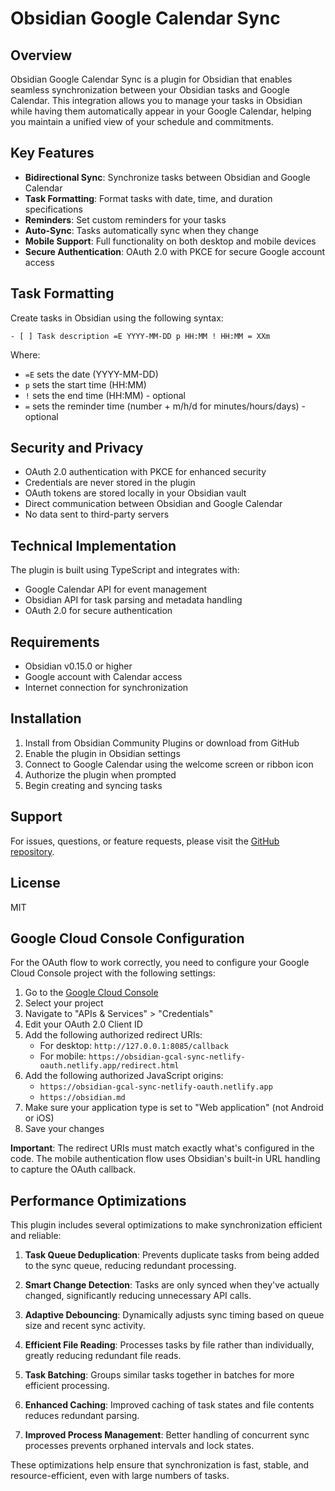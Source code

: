 # Obsidian Google Calendar Sync

## Overview

Obsidian Google Calendar Sync is a plugin for Obsidian that enables seamless synchronization between your Obsidian tasks and Google Calendar. This integration allows you to manage your tasks in Obsidian while having them automatically appear in your Google Calendar, helping you maintain a unified view of your schedule and commitments.

## Key Features

- **Bidirectional Sync**: Synchronize tasks between Obsidian and Google Calendar
- **Task Formatting**: Format tasks with date, time, and duration specifications
- **Reminders**: Set custom reminders for your tasks
- **Auto-Sync**: Tasks automatically sync when they change
- **Mobile Support**: Full functionality on both desktop and mobile devices
- **Secure Authentication**: OAuth 2.0 with PKCE for secure Google account access

## Task Formatting

Create tasks in Obsidian using the following syntax:

```
- [ ] Task description =E YYYY-MM-DD p HH:MM ! HH:MM = XXm
```

Where:
- `=E` sets the date (YYYY-MM-DD)
- `p` sets the start time (HH:MM)
- `!` sets the end time (HH:MM) - optional
- `=` sets the reminder time (number + m/h/d for minutes/hours/days) - optional

## Security and Privacy

- OAuth 2.0 authentication with PKCE for enhanced security
- Credentials are never stored in the plugin
- OAuth tokens are stored locally in your Obsidian vault
- Direct communication between Obsidian and Google Calendar
- No data sent to third-party servers

## Technical Implementation

The plugin is built using TypeScript and integrates with:
- Google Calendar API for event management
- Obsidian API for task parsing and metadata handling
- OAuth 2.0 for secure authentication

## Requirements

- Obsidian v0.15.0 or higher
- Google account with Calendar access
- Internet connection for synchronization

## Installation

1. Install from Obsidian Community Plugins or download from GitHub
2. Enable the plugin in Obsidian settings
3. Connect to Google Calendar using the welcome screen or ribbon icon
4. Authorize the plugin when prompted
5. Begin creating and syncing tasks

## Support

For issues, questions, or feature requests, please visit the [GitHub repository](https://github.com/sasoon/obsidian-gcal-sync).

## License

MIT

## Google Cloud Console Configuration

For the OAuth flow to work correctly, you need to configure your Google Cloud Console project with the following settings:

1. Go to the [Google Cloud Console](https://console.cloud.google.com/)
2. Select your project
3. Navigate to "APIs & Services" > "Credentials"
4. Edit your OAuth 2.0 Client ID
5. Add the following authorized redirect URIs:
   - For desktop: `http://127.0.0.1:8085/callback`
   - For mobile: `https://obsidian-gcal-sync-netlify-oauth.netlify.app/redirect.html`
6. Add the following authorized JavaScript origins:
   - `https://obsidian-gcal-sync-netlify-oauth.netlify.app`
   - `https://obsidian.md`
7. Make sure your application type is set to "Web application" (not Android or iOS)
8. Save your changes

**Important**: The redirect URIs must match exactly what's configured in the code. The mobile authentication flow uses Obsidian's built-in URL handling to capture the OAuth callback.

## Performance Optimizations

This plugin includes several optimizations to make synchronization efficient and reliable:

1. **Task Queue Deduplication**: Prevents duplicate tasks from being added to the sync queue, reducing redundant processing.

2. **Smart Change Detection**: Tasks are only synced when they've actually changed, significantly reducing unnecessary API calls.
  
3. **Adaptive Debouncing**: Dynamically adjusts sync timing based on queue size and recent sync activity.

4. **Efficient File Reading**: Processes tasks by file rather than individually, greatly reducing redundant file reads.

5. **Task Batching**: Groups similar tasks together in batches for more efficient processing.

6. **Enhanced Caching**: Improved caching of task states and file contents reduces redundant parsing.

7. **Improved Process Management**: Better handling of concurrent sync processes prevents orphaned intervals and lock states.

These optimizations help ensure that synchronization is fast, stable, and resource-efficient, even with large numbers of tasks.